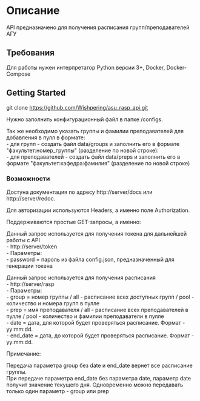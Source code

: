 # Описание

API предназначено для получения расписания групп/преподавателей АГУ

## Требования

Для работы нужен интерпретатор Python версии 3+, Docker, Docker-Compose

## Getting Started

git clone https://github.com/Wishpering/asu_rasp_api.git

Нужно заполнить конфигурационный файл в папке /configs.

Так же необходимо указать группы и фамилии преподавателей для добавления в пулл в формате: <br />
    - для групп - создать файл data/groups и заполнить его в формате "факультет:номер_группы" (разделение по новой строке): <br />
    - для преподавателей - создать файл data/preps и заполнить его в формате "факультет:кафедра:фамилия" (разделение по новой строке) 

### Возможности

Достуна документация по адресу http://server/docs или http://server/redoc.

Для авторизации используются Headers, а именно поле Authorization.

Поддерживаются простые GET-запросы, а именно:

Данный запрос используется для получения токена для дальнейшей работы с API<br />
    - http://server/token<br />
    - Параметры:<br />
        - password = пароль из файла config.json, предназначенный для генерации токена <br />

Данный запрос используется для получения расписания<br />
    - http://server/rasp<br />
    - Параметры:<br />
        - group = номер группы / all - расписание всех доступных групп / pool - количество и номера групп в пулле <br />
        - prep = имя преподавателя / all - расписание всех преподавателей в пулле / pool - количество и фамилии преподаватели в пулле <br />
        - date = дата, для которой будет проверяться расписание. Формат - yy:mm:dd.<br />
        - end_date = дата, до которой будет проверяться расписание. Формат - yy:mm:dd.<br />

Примечание:

Передача параметра group без date и end_date вернет все расписание группы.<br />
При передаче параметра end_date без параметра date, параметр date получит значение текущего дня.
Одновременно можно передавать только один параметр - group или prep 

